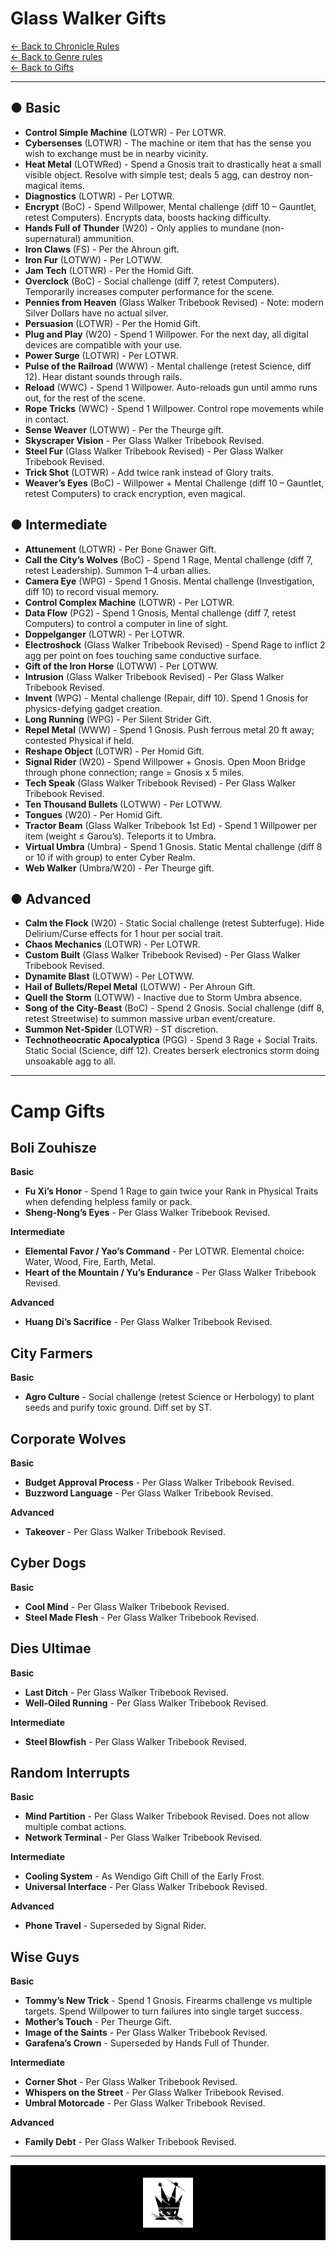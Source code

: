 #  Glass Walker Gifts

[← Back to Chronicle Rules](../../README.md)  
[← Back to Genre rules](../README.md)  
[← Back to Gifts](./README.md)

-----
## ● Basic
- **Control Simple Machine** (LOTWR) - Per LOTWR.
- **Cybersenses** (LOTWR) - The machine or item that has the sense you wish to exchange must be in nearby vicinity.
- **Heat Metal** (LOTWRed) - Spend a Gnosis trait to drastically heat a small visible object. Resolve with simple test; deals 5 agg, can destroy non-magical items.
- **Diagnostics** (LOTWR) - Per LOTWR.
- **Encrypt** (BoC) - Spend Willpower, Mental challenge (diff 10 – Gauntlet, retest Computers). Encrypts data, boosts hacking difficulty.
- **Hands Full of Thunder** (W20) - Only applies to mundane (non-supernatural) ammunition.
- **Iron Claws** (FS) - Per the Ahroun gift.
- **Iron Fur** (LOTWW) - Per LOTWW.
- **Jam Tech** (LOTWR) - Per the Homid Gift.
- **Overclock** (BoC) - Social challenge (diff 7, retest Computers). Temporarily increases computer performance for the scene.
- **Pennies from Heaven** (Glass Walker Tribebook Revised) - Note: modern Silver Dollars have no actual silver.
- **Persuasion** (LOTWR) - Per the Homid Gift.
- **Plug and Play** (W20) - Spend 1 Willpower. For the next day, all digital devices are compatible with your use.
- **Power Surge** (LOTWR) - Per LOTWR.
- **Pulse of the Railroad** (WWW) - Mental challenge (retest Science, diff 12). Hear distant sounds through rails.
- **Reload** (WWC) - Spend 1 Willpower. Auto-reloads gun until ammo runs out, for the rest of the scene.
- **Rope Tricks** (WWC) - Spend 1 Willpower. Control rope movements while in contact.
- **Sense Weaver** (LOTWW) - Per the Theurge gift.
- **Skyscraper Vision** - Per Glass Walker Tribebook Revised.
- **Steel Fur** (Glass Walker Tribebook Revised) - Per Glass Walker Tribebook Revised.
- **Trick Shot** (LOTWR) - Add twice rank instead of Glory traits.
- **Weaver’s Eyes** (BoC) - Willpower + Mental Challenge (diff 10 – Gauntlet, retest Computers) to crack encryption, even magical.

## ● Intermediate
- **Attunement** (LOTWR) - Per Bone Gnawer Gift.
- **Call the City’s Wolves** (BoC) - Spend 1 Rage, Mental challenge (diff 7, retest Leadership). Summon 1–4 urban allies.
- **Camera Eye** (WPG) - Spend 1 Gnosis. Mental challenge (Investigation, diff 10) to record visual memory.
- **Control Complex Machine** (LOTWR) - Per LOTWR.
- **Data Flow** (PG2) - Spend 1 Gnosis, Mental challenge (diff 7, retest Computers) to control a computer in line of sight.
- **Doppelganger** (LOTWR) - Per LOTWR.
- **Electroshock** (Glass Walker Tribebook Revised) - Spend Rage to inflict 2 agg per point on foes touching same conductive surface.
- **Gift of the Iron Horse** (LOTWW) - Per LOTWW.
- **Intrusion** (Glass Walker Tribebook Revised) - Per Glass Walker Tribebook Revised.
- **Invent** (WPG) - Mental challenge (Repair, diff 10). Spend 1 Gnosis for physics-defying gadget creation.
- **Long Running** (WPG) - Per Silent Strider Gift.
- **Repel Metal** (WWW) - Spend 1 Gnosis. Push ferrous metal 20 ft away; contested Physical if held.
- **Reshape Object** (LOTWR) - Per Homid Gift.
- **Signal Rider** (W20) - Spend Willpower + Gnosis. Open Moon Bridge through phone connection; range = Gnosis x 5 miles.
- **Tech Speak** (Glass Walker Tribebook Revised) - Per Glass Walker Tribebook Revised.
- **Ten Thousand Bullets** (LOTWW) - Per LOTWW.
- **Tongues** (W20) - Per Homid Gift.
- **Tractor Beam** (Glass Walker Tribebook 1st Ed) - Spend 1 Willpower per item (weight ≤ Garou’s). Teleports it to Umbra.
- **Virtual Umbra** (Umbra) - Spend 1 Gnosis. Static Mental challenge (diff 8 or 10 if with group) to enter Cyber Realm.
- **Web Walker** (Umbra/W20) - Per Theurge gift.

## ● Advanced
- **Calm the Flock** (W20) - Static Social challenge (retest Subterfuge). Hide Delirium/Curse effects for 1 hour per social trait.
- **Chaos Mechanics** (LOTWR) - Per LOTWR.
- **Custom Built** (Glass Walker Tribebook Revised) - Per Glass Walker Tribebook Revised.
- **Dynamite Blast** (LOTWW) - Per LOTWW.
- **Hail of Bullets/Repel Metal** (LOTWW) - Per Ahroun Gift.
- **Quell the Storm** (LOTWW) - Inactive due to Storm Umbra absence.
- **Song of the City-Beast** (BoC) - Spend 2 Gnosis. Social challenge (diff 8, retest Streetwise) to summon massive urban event/creature.
- **Summon Net-Spider** (LOTWR) - ST discretion.
- **Technotheocratic Apocalyptica** (PGG) - Spend 3 Rage + Social Traits. Static Social (Science, diff 12). Creates berserk electronics storm doing unsoakable agg to all.

---

# Camp Gifts

## Boli Zouhisze
**Basic**
- **Fu Xi’s Honor** - Spend 1 Rage to gain twice your Rank in Physical Traits when defending helpless family or pack.
- **Sheng-Nong’s Eyes** - Per Glass Walker Tribebook Revised.

**Intermediate**
- **Elemental Favor / Yao’s Command** - Per LOTWR. Elemental choice: Water, Wood, Fire, Earth, Metal.
- **Heart of the Mountain / Yu’s Endurance** - Per Glass Walker Tribebook Revised.

**Advanced**
- **Huang Di’s Sacrifice** - Per Glass Walker Tribebook Revised.

## City Farmers
**Basic**
- **Agro Culture** - Social challenge (retest Science or Herbology) to plant seeds and purify toxic ground. Diff set by ST.

## Corporate Wolves
**Basic**
- **Budget Approval Process** - Per Glass Walker Tribebook Revised.
- **Buzzword Language** - Per Glass Walker Tribebook Revised.

**Advanced**
- **Takeover** - Per Glass Walker Tribebook Revised.

## Cyber Dogs
**Basic**
- **Cool Mind** - Per Glass Walker Tribebook Revised.
- **Steel Made Flesh** - Per Glass Walker Tribebook Revised.

## Dies Ultimae
**Basic**
- **Last Ditch** - Per Glass Walker Tribebook Revised.
- **Well-Oiled Running** - Per Glass Walker Tribebook Revised.

**Intermediate**
- **Steel Blowfish** - Per Glass Walker Tribebook Revised.

## Random Interrupts
**Basic**
- **Mind Partition** - Per Glass Walker Tribebook Revised. Does not allow multiple combat actions.
- **Network Terminal** - Per Glass Walker Tribebook Revised.

**Intermediate**
- **Cooling System** - As Wendigo Gift Chill of the Early Frost.
- **Universal Interface** - Per Glass Walker Tribebook Revised.

**Advanced**
- **Phone Travel** - Superseded by Signal Rider.

## Wise Guys
**Basic**
- **Tommy’s New Trick** - Spend 1 Gnosis. Firearms challenge vs multiple targets. Spend Willpower to turn failures into single target success.
- **Mother’s Touch** - Per Theurge Gift.
- **Image of the Saints** - Per Glass Walker Tribebook Revised.
- **Garafena’s Crown** - Superseded by Hands Full of Thunder.

**Intermediate**
- **Corner Shot** - Per Glass Walker Tribebook Revised.
- **Whispers on the Street** - Per Glass Walker Tribebook Revised.
- **Umbral Motorcade** - Per Glass Walker Tribebook Revised.

**Advanced**
- **Family Debt** - Per Glass Walker Tribebook Revised.
-----
<p align="center" style="background-color: #000; padding: 20px;">
  <img src="https://raw.githubusercontent.com/mckn-larp/.github/main/profile/05-queen-glow.png" alt="Knoxville Crown Footer" width="80" style="margin: 0 20px; vertical-align: middle;" />
</p>
